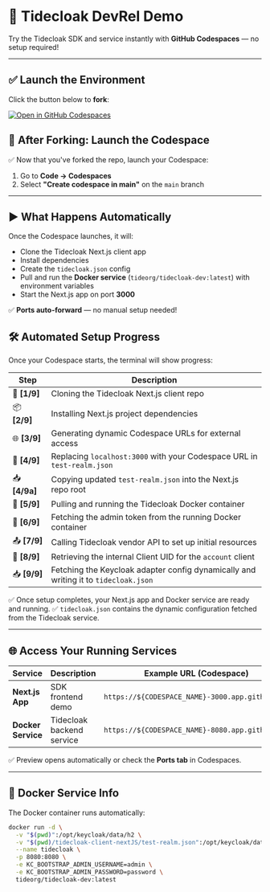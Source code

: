 # 🚀 Tidecloak DevRel Demo

Try the Tidecloak SDK and service instantly with **GitHub Codespaces** — no setup required!

---

## ✅ **Launch the Environment**
Click the button below to **fork**:

[![Open in GitHub Codespaces](https://github.com/codespaces/badge.svg)](https://github.com/tide-foundation/tidespaces/generate)

## 🚀 After Forking: Launch the Codespace
✅ Now that you've forked the repo, launch your Codespace:

1. Go to **Code → Codespaces**
2. Select **"Create codespace in main"** on the `main` branch

---

## ▶️ **What Happens Automatically**
Once the Codespace launches, it will:
- Clone the Tidecloak Next.js client app
- Install dependencies
- Create the `tidecloak.json` config
- Pull and run the **Docker service** (`tideorg/tidecloak-dev:latest`) with environment variables
- Start the Next.js app on port **3000**

✅ **Ports auto-forward** — no manual setup needed!

## 🛠 **Automated Setup Progress**
Once your Codespace starts, the terminal will show progress:

| Step       | Description                                                                                 |
|----------- |---------------------------------------------------------------------------------------------|
| 🚀 **[1/9]** | Cloning the Tidecloak Next.js client repo                                                   |
| 📦 **[2/9]** | Installing Next.js project dependencies                                                      |
| 🌐 **[3/9]** | Generating dynamic Codespace URLs for external access                                        |
| 🔄 **[4/9]** | Replacing `localhost:3000` with your Codespace URL in `test-realm.json`                      |
| 📥 **[4/9a]** | Copying updated `test-realm.json` into the Next.js repo root                                  |
| 🐳 **[5/9]** | Pulling and running the Tidecloak Docker container                                           |
| 🔐 **[6/9]** | Fetching the admin token from the running Docker container                                   |
| 📤 **[7/9]** | Calling Tidecloak vendor API to set up initial resources                                      |
| 🔎 **[8/9]** | Retrieving the internal Client UID for the `account` client                                   |
| 📥 **[9/9]** | Fetching the Keycloak adapter config dynamically and writing it to `tidecloak.json`          |

✅ Once setup completes, your Next.js app and Docker service are ready and running.
✅ `tidecloak.json` contains the dynamic configuration fetched from the Tidecloak service.

---

## 🌐 **Access Your Running Services**
| Service            | Description                      | Example URL (Codespace)                                         |
|--------------------|----------------------------------|-----------------------------------------------------------------|
| **Next.js App**    | SDK frontend demo                | `https://${CODESPACE_NAME}-3000.app.github.dev`                 |
| **Docker Service** | Tidecloak backend service        | `https://${CODESPACE_NAME}-8080.app.github.dev`                 |

✅ Preview opens automatically or check the **Ports tab** in Codespaces.

---

## 📜 **Docker Service Info**
The Docker container runs automatically:
```bash
docker run -d \
  -v "$(pwd)":/opt/keycloak/data/h2 \
  -v "$(pwd)/tidecloak-client-nextJS/test-realm.json":/opt/keycloak/data/import/test-realm.json \
  --name tidecloak \
  -p 8080:8080 \
  -e KC_BOOTSTRAP_ADMIN_USERNAME=admin \
  -e KC_BOOTSTRAP_ADMIN_PASSWORD=password \
  tideorg/tidecloak-dev:latest